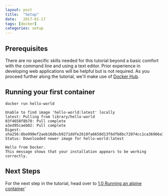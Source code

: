 ```yaml
---
layout: post
title:  "Setup"
date:   2017-01-17
tags: [docker]
categories: setup
---
```

## Prerequisites
There are no specific skills needed for this tutorial beyond a basic comfort with the command line and using a text editor. Prior experience in developing web applications will be helpful but is not required. As you proceed further along the tutorial, we'll make use of [Docker Hub](https://hub.docker.com/).

## Running your first container

```.term
docker run hello-world
```
```
Unable to find image 'hello-world:latest' locally
latest: Pulling from library/hello-world
03f4658f8b78: Pull complete
a3ed95caeb02: Pull complete
Digest: sha256:8be990ef2aeb16dbcb9271ddfe2610fa6658d13f6dfb8bc72074cc1ca36966a7
Status: Downloaded newer image for hello-world:latest

Hello from Docker.
This message shows that your installation appears to be working correctly.
```

## Next Steps
For the next step in the tutorial, head over to [1.0 Running an alpine container](../alpine)`
